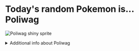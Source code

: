 # Today's random Pokemon is... Poliwag

![Poliwag shiny sprite](https://raw.githubusercontent.com/PokeAPI/sprites/master/sprites/pokemon/shiny/60.png)

<details>
<summary>Additional info about Poliwag</summary>

| srpite type | image |
|------|------|
| back_default | ![Poliwag back_default sprite](https://raw.githubusercontent.com/PokeAPI/sprites/master/sprites/pokemon/back/60.png) |
| back_shiny | ![Poliwag back_shiny sprite](https://raw.githubusercontent.com/PokeAPI/sprites/master/sprites/pokemon/back/shiny/60.png) |
| front_default | ![Poliwag front_default sprite](https://raw.githubusercontent.com/PokeAPI/sprites/master/sprites/pokemon/60.png) | </details>